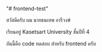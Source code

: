 "# frontend-test" 

สวัสดีครับ ผม นายธนเทพ อารีวงษ์ 

เรียนอยู่ Kasetsart University ชั้นปีที่ 4

อันนี้คือ code ทดสอบ สำหรับ frontend ครับ 
